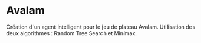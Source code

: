 # Avalam

Création d'un agent intelligent pour le jeu de plateau Avalam.
Utilisation des deux algorithmes : Random Tree Search et Minimax.
